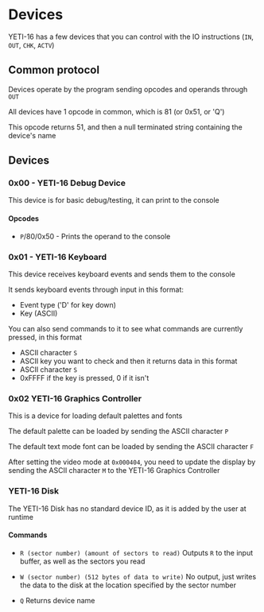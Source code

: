 # Devices
YETI-16 has a few devices that you can control with the IO instructions (`IN`, `OUT`, `CHK`, `ACTV`)

## Common protocol
Devices operate by the program sending opcodes and operands through `OUT`

All devices have 1 opcode in common, which is 81 (or 0x51, or 'Q')

This opcode returns 51, and then a null terminated string containing the device's name

## Devices
### 0x00 - YETI-16 Debug Device
This device is for basic debug/testing, it can print to the console

#### Opcodes
- `P`/80/0x50 - Prints the operand to the console

### 0x01 - YETI-16 Keyboard
This device receives keyboard events and sends them to the console

It sends keyboard events through input in this format:
- Event type ('D' for key down)
- Key (ASCII)

You can also send commands to it to see what commands are currently pressed, in this format
- ASCII character `S`
- ASCII key you want to check
and then it returns data in this format
- ASCII character `S`
- 0xFFFF if the key is pressed, 0 if it isn't

### 0x02 YETI-16 Graphics Controller
This is a device for loading default palettes and fonts

The default palette can be loaded by sending the ASCII character `P`

The default text mode font can be loaded by sending the ASCII character `F`

After setting the video mode at `0x000404`, you need to update the display by sending
the ASCII character `M` to the YETI-16 Graphics Controller

### YETI-16 Disk
The YETI-16 Disk has no standard device ID, as it is added by the user at runtime

#### Commands
- `R (sector number) (amount of sectors to read)`
Outputs `R` to the input buffer, as well as the sectors you read

- `W (sector number) (512 bytes of data to write)`
No output, just writes the data to the disk at the location specified by the sector number

- `Q`
Returns device name
